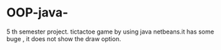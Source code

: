 # OOP-java-
5 th semester project. tictactoe game by using java netbeans.it has some buge , it does not show the draw option.
